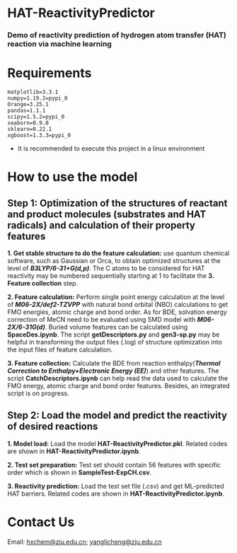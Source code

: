 # HAT-ReactivityPredictor
### Demo of reactivity prediction of hydrogen atom transfer (HAT) reaction via machine learning

# Requirements
    matplotlib=3.3.1
    numpy=1.19.2=pypi_0
    Orange=3.25.1
    pandas=1.1.1
    scipy=1.5.2=pypi_0
    seaborn=0.9.0
    sklearn=0.22.1
    xgboost=1.3.3=pypi_0

  - It is recommended to execute this project in a linux environment

# How to use the model
## Step 1: Optimization of the structures of reactant and product molecules (substrates and HAT radicals) and calculation of their property features

**1. Get stable structure to do the feature calculation:** use quantum chemical software, such as Gaussian or Orca, to obtain optimized structures at the level of ***B3LYP/6-31+G(d,p)***. The C atoms to be considered for HAT reactivity may be numbered sequentially starting at 1 to facilitate the **3. Feature collection** step.

**2. Feature calculation:** Perform single point energy calculation at the level of ***M06-2X/def2-TZVPP*** with natural bond orbital (NBO) calculations to get FMO energies, atomic charge and bond order. As for BDE, solvation energy correction of MeCN need to be evaluated using SMD model with ***M06-2X/6-31G(d)***. Buried volume features can be calculated using **SpaceDes.ipynb**. The script **getDescriptors.py** and **gen3-sp.py** may be helpful in transforming the output files (.log) of structure optimization into the input files of feature calculation.

**3. Feature collection:** Calculate the BDE from reaction enthalpy(***Thermal Correction to Enthalpy+Electronic Energy (EE)***) and other features. The script **CatchDescriptors.ipynb** can help read the data used to calculate the FMO energy, atomic charge and bond order features. Besides, an integrated script is on progress.

## Step 2: Load the model and predict the reactivity of desired reactions

**1. Model load:** Load the model **HAT-ReactivityPredictor.pkl**. Related codes are shown in **HAT-ReactivityPredictor.ipynb**.

**2. Test set preparation:** Test set should contain 56 features with specific order which is shown in **SampleTest-ExpCH.csv**.

**3. Reactivity prediction:** Load the test set file (.csv) and get ML-predicted HAT barriers. Related codes are shown in **HAT-ReactivityPredictor.ipynb**.


# Contact Us
Email: hxchem@zju.edu.cn; yanglicheng@zju.edu.cn 
